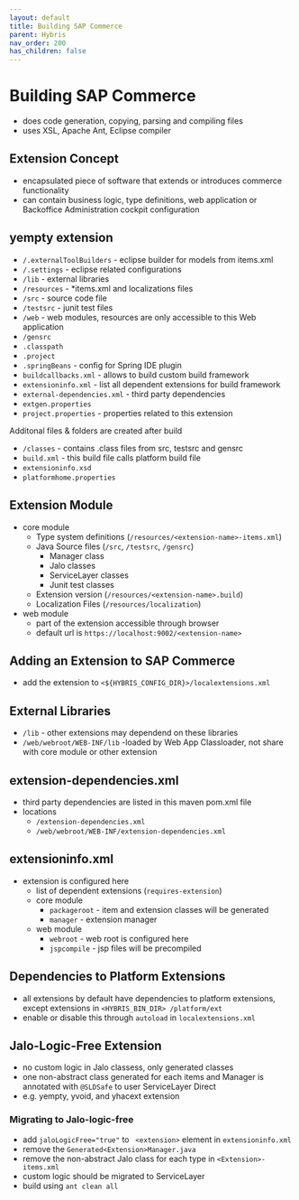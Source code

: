 ```yaml
---
layout: default
title: Building SAP Commerce
parent: Hybris
nav_order: 200
has_children: false
---
```


# Building SAP Commerce

- does code generation, copying, parsing and compiling files
- uses XSL, Apache Ant, Eclipse compiler

## Extension Concept

- encapsulated piece of software that extends or introduces commerce functionality
- can contain business logic, type definitions, web application or Backoffice Administration cockpit configuration

## yempty extension 


- `/.externalToolBuilders` - eclipse builder for models from items.xml
- `/.settings` - eclipse related configurations
- `/lib` - external libraries
- `/resources` - *items.xml and localizations files
- `/src` - source code file
- `/testsrc` - junit test files
- `/web` - web modules, resources are only accessible to this Web application 
- `/gensrc` 
- `.classpath`
- `.project`
- `.springBeans` - config for Spring IDE plugin
- `buildcallbacks.xml` - allows to build custom build framework
- `extensioninfo.xml` - list all dependent extensions for build framework 
- `external-dependencies.xml` - third party dependencies
- `extgen.properties` 
- `project.properties` - properties related to this extension

Additonal files & folders are created after build 

- `/classes` - contains .class files from src, testsrc and gensrc
- `build.xml` - this build file calls platform build file 
- `extensioninfo.xsd`
- `platformhome.properties`

## Extension Module

- core module 
    - Type system definitions (`/resources/<extension-name>-items.xml`)
    - Java Source files (`/src`, `/testsrc`, `/gensrc`)
        - Manager class
        - Jalo classes
        - ServiceLayer classes
        - Junit test classes
    - Extension version (`/resources/<extension-name>.build`)
    - Localization Files (`/resources/localization`)
- web module
    - part of the extension accessible through browser
    - default url is `https://localhost:9002/<extension-name>`

## Adding an Extension to SAP Commerce

- add the extension to `<${HYBRIS_CONFIG_DIR}>/localextensions.xml`

## External Libraries

- `/lib` - other extensions may dependend on these libraries
- `/web/webroot/WEB-INF/lib` -loaded by Web App Classloader, not share with core module or other extension

## extension-dependencies.xml

- third party dependencies are listed in this maven pom.xml file
- locations
    - `/extension-dependencies.xml`
    - `/web/webroot/WEB-INF/extension-dependencies.xml`

## extensioninfo.xml

- extension is configured here
    - list of dependent extensions (`requires-extension`)
    - core module
        - `packageroot` - item and extension classes will be generated
        - `manager` - extension manager
    - web module
        - `webroot` - web root is configured here
        - `jspcompile` - jsp files will be precompiled

## Dependencies to Platform Extensions

- all extensions by default have dependencies to platform extensions, except extensions in `<HYBRIS_BIN_DIR> /platform/ext` 
- enable or disable this through `autoload` in `localextensions.xml`

## Jalo-Logic-Free Extension

- no custom logic in Jalo classess, only generated classes
- one non-abstract class generated for each items and Manager is annotated with `@SLDSafe` to user ServiceLayer Direct
- e.g. yempty, yvoid, and yhacext extension

### Migrating to Jalo-logic-free 

- add `jaloLogicFree="true"` to ` <extension>` element in `extensioninfo.xml`
- remove the `Generated<Extension>Manager.java`
- remove the non-abstract Jalo class for each type in `<Extension>-items.xml`
- custom logic should be migrated to ServiceLayer
- build using `ant clean all`

